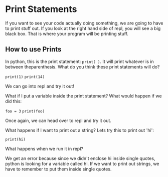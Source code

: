 # Print Statements

If you want to see your code actually doing something, we are going to have to print stuff    out. If you look at the right hand side of repl, you will see a big black box. That is where  your program will be printing stuff.

## How to use Prints

In python, this is the print statement: `print( )`. It will print whatever is in between theparenthesis. What do you think these print statements will do?

`print(1)`
`print(14)`

We can go into repl and try it out!

What if I put a variable inside the print statement? What would happen if we did this:

`foo = 3`
`print(foo)`

Once again, we can head over to repl and try it out.

What happens if I want to print out a string? Lets try this to print out 'hi':

`print(hi)`

What happens when we run it in repl?

We get an error because since we didn't enclose hi inside single quotes, python is looking for a variable called hi. If we want to print out strings, we have to remember to put them inside single quotes. 
